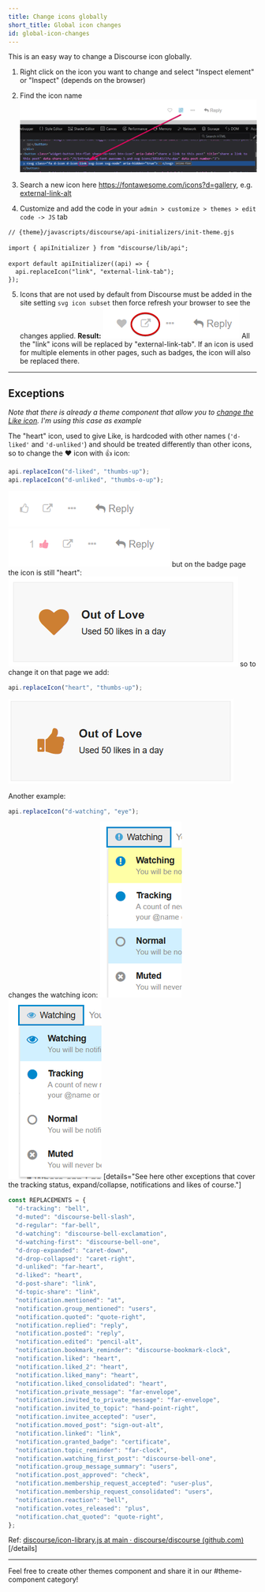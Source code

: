 ```yaml
---
title: Change icons globally
short_title: Global icon changes
id: global-icon-changes
---
```


This is an easy way to change a Discourse icon globally.

1. Right click on the icon you want to change and select "Inspect element" or "Inspect" (depends on the browser)

2. Find the icon name
   ![image|690x211,70%](/assets/global-icon-changes-1.png)
3. Search a new icon here https://fontawesome.com/icons?d=gallery, e.g. [external-link-alt](https://fontawesome.com/icons/external-link-alt?style=solid)

4. Customize and add the code in your `admin > customize > themes > edit code -> JS` tab

```gjs
// {theme}/javascripts/discourse/api-initializers/init-theme.gjs

import { apiInitializer } from "discourse/lib/api";

export default apiInitializer((api) => {
  api.replaceIcon("link", "external-link-tab");
});
```

5. Icons that are not used by default from Discourse must be added in the site setting `svg icon subset` then force refresh your browser to see the changes applied.
   **Result:**
   ![image|277x64,60%](/assets/global-icon-changes-2.png)
   All the "link" icons will be replaced by "external-link-tab".
   If an icon is used for multiple elements in other pages, such as badges, the icon will also be replaced there.

---

## Exceptions

_Note that there is already a theme component that allow you to [change the Like icon](https://meta.discourse.org/t/change-the-like-icon/87748/1). I'm using this case as example_

The "heart" icon, used to give Like, is hardcoded with other names (`'d-liked'` and `'d-unliked'`) and should be treated differently than other icons, so to change the :heart: icon with :+1: icon:

```js
api.replaceIcon("d-liked", "thumbs-up");
api.replaceIcon("d-unliked", "thumbs-o-up");
```

![like|267x73,60%](/assets/global-icon-changes-3.png)
![firefox_2018-04-24_18-37-02|328x78,60%](/assets/global-icon-changes-4.png)
but on the badge page the icon is still "heart":
![firefox_2018-04-24_18-38-15|466x182,60%](/assets/global-icon-changes-5.png)
so to change it on that page we add:

```js
api.replaceIcon("heart", "thumbs-up");
```

![firefox_2018-04-24_18-47-50|457x172,60%](/assets/global-icon-changes-6.png)

Another example:

```js
api.replaceIcon("d-watching", "eye");
```

changes the watching icon:
![watching-original|166x356,60%](/assets/global-icon-changes-7.png) ![watching|189x365,60%](/assets/global-icon-changes-8.png)
[details="See here other exceptions that cover the tracking status, expand/collapse, notifications and likes of course."]

```js
const REPLACEMENTS = {
  "d-tracking": "bell",
  "d-muted": "discourse-bell-slash",
  "d-regular": "far-bell",
  "d-watching": "discourse-bell-exclamation",
  "d-watching-first": "discourse-bell-one",
  "d-drop-expanded": "caret-down",
  "d-drop-collapsed": "caret-right",
  "d-unliked": "far-heart",
  "d-liked": "heart",
  "d-post-share": "link",
  "d-topic-share": "link",
  "notification.mentioned": "at",
  "notification.group_mentioned": "users",
  "notification.quoted": "quote-right",
  "notification.replied": "reply",
  "notification.posted": "reply",
  "notification.edited": "pencil-alt",
  "notification.bookmark_reminder": "discourse-bookmark-clock",
  "notification.liked": "heart",
  "notification.liked_2": "heart",
  "notification.liked_many": "heart",
  "notification.liked_consolidated": "heart",
  "notification.private_message": "far-envelope",
  "notification.invited_to_private_message": "far-envelope",
  "notification.invited_to_topic": "hand-point-right",
  "notification.invitee_accepted": "user",
  "notification.moved_post": "sign-out-alt",
  "notification.linked": "link",
  "notification.granted_badge": "certificate",
  "notification.topic_reminder": "far-clock",
  "notification.watching_first_post": "discourse-bell-one",
  "notification.group_message_summary": "users",
  "notification.post_approved": "check",
  "notification.membership_request_accepted": "user-plus",
  "notification.membership_request_consolidated": "users",
  "notification.reaction": "bell",
  "notification.votes_released": "plus",
  "notification.chat_quoted": "quote-right",
};
```

Ref: [discourse/icon-library.js at main · discourse/discourse (github.com)](https://github.com/discourse/discourse/blob/main/app/assets/javascripts/discourse/app/lib/icon-library.js)
[/details]

---

Feel free to create other themes component and share it in our #theme-component category!
